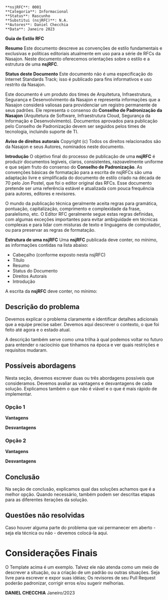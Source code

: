 
```
**nsjRFC**: 0001
**Categoria**: Informacional
**Status**: Rascunho
**Substitui (nsjRFC)**: N.A.
**Autores**: Daniel Checchia
**Data**: Janeiro 2023
```

**Guia de Estilo RFC**

**Resumo**
Este documento descreve as convenções de estilo fundamentais e exclusivas e políticas editoriais atualmente em uso para a série de RFCs da Nasajon. Neste documento oferecemos orientações sobre o estilo e a estrutura de uma **nsjRFC**.

**Status deste Documento**
Este documento não é uma especificação do Internet Standards Track; isso é publicado para fins informativos e uso restrito da Nasajon.

Este documento é um produto dos times de Arquitetura, Infraestrutura, Segurança e Desenvolvimento da Nasajon e representa informações que a Nasajon considerá valiosas para providenciar um registro permanente de seus padrões. Ele representa o consenso do **Conselho de Padronização da Nasajon** (Arquitetura de Software, Infraestrutura Cloud, Segurança da Informação e Desenvolvimento). Documentos aprovados para publicação pelo Conselho de Padronização devem ser seguidos pelos times de tecnologia, incluindo suporte de TI.

**Aviso de direitos autorais**
Copyright (c) Todos os direitos relacionados são da Nasajon e seus Autores, nominados neste documento.

**Introdução**
O objetivo final do processo de publicação de uma **nsjRFC** é produzir documentos legíveis, claros, consistentes, razoavelmente uniforme e que sejam fruto do consenso do **Conselho de Padronização**.  As convenções básicas de formatação para a escrita de nsjRFCs são uma adaptação livre e simplificada do documento de estilo criado na década de 70 pelo Jon Postel, que foi o editor original das RFCs. Esse documento pretende ser uma referência estável e atualizada com pouca frequência para autores, editores e revisores.

O mundo da publicação técnica geralmente aceita regras para gramática, pontuação, capitalização, comprimento e complexidade da frase, paralelismo, etc. O Editor RFC geralmente segue estas regras definidas, com algumas exceções importantes para evitar ambiguidade em técnicas complexas e para lidar com misturas de texto e linguagens de computador, ou para preservar as regras de formatação.

**Estrutura de uma nsjRFC**
Uma **nsjRFC** publicada deve conter, no mínimo, as informações contidas na lista abaixo:

 - Cabeçalho (conforme exposto nesta nsjRFC)
 - Título
 - Resumo
 - Status do Documento
 - Direitos Autorais
 - Introdução

A escrita da **nsjRFC** deve conter, no mínimo:

## Descrição do problema

Devemos explicar o problema claramente e identificar detalhes adicionais que a equipe precise saber. Devemos aqui descrever o contexto, o que foi feito até agora e o estado atual.

A descrição também serve como uma trilha à qual podemos voltar no futuro para entender o raciocínio que tínhamos na época e ver quais restrições e requisitos mudaram.

## Possíveis abordagens

Nesta seção, devemos escrever duas ou três abordagens possíveis que consideramos. Devemos avaliar as vantagens e desvantagens de cada solução. Explicamos também o que não é viável e o que é mais rápido de implementar.

### Opção 1

**Vantagens**

**Desvantagens**

### Opção 2

**Vantagens**

**Desvantagens**

## Conclusão

Na seção de conclusão, explicamos qual das soluções achamos que é a melhor opção. Quando necessário, também podem ser descritas etapas para as diferentes iterações da solução.

## Questões não resolvidas

Caso houver alguma parte do problema que vai permanecer em aberto - seja ela técnica ou não - devemos colocá-la aqui.

# Considerações Finais
O Template acima é um exemplo. Talvez ele não atenda como um meio de descrever a situação, ou a criação de um padrão ou outras situações. Seja livre para escrever e expor suas idéias; Os revisores de seu Pull Request poderão padronizar, corrigir erros e/ou sugerir melhorias.


**DANIEL CHECCHIA**
Janeiro/2023
